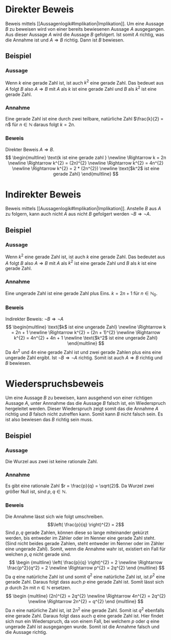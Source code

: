 # Direkter Beweis
Beweis mittels [[Aussagenlogik#Implikation|Implikation]]. Um eine Aussage $B$ zu beweisen wird von einer bereits bewiesenen Aussage $A$ ausgegangen. Aus dieser Aussage $A$ wird die Aussage $B$ gefolgert. Ist somit $A$ richtig, was die Annahme ist und $A \Rightarrow B$ richtig. Dann ist $B$ bewiesen.
## Beispiel
### Aussage
Wenn $k$ eine gerade Zahl ist, ist auch $k^2$ eine gerade Zahl. Das bedeuet aus $A$ folgt $B$ also $A \Rightarrow B$ mit $A$ als $k$ ist eine gerade Zahl und $B$ als $k^2$ ist eine gerade Zahl.
### Annahme
Eine gerade Zahl ist eine durch zwei teilbare, natürliche Zahl $\frac{k}{2} = n$ für $n \in \mathbb{N}$ daraus folgt $k = 2n$.
### Beweis
Direkter Beweis $A \Rightarrow B$.
$$ \begin{multline}
\text{k ist eine gerade zahl } \newline
\Rightarrow k = 2n \newline
\Rightarrow k^{2} = (2n)^{2} \newline
\Rightarrow k^{2} = 4n^{2} \newline
\Rightarrow k^{2} = 2 * (2n^{2}) \newline
\text{$k^2$ ist eine gerade Zahl}
\end{multline} $$
# Indirekter Beweis
Beweis mittels [[Aussagenlogik#Implikation|Implikation]]. Anstelle $B$ aus $A$ zu folgern, kann auch nicht $A$ aus nicht $B$ gefolgert werden $\neg B \Rightarrow \neg A$.
## Beispiel
### Aussage
Wenn $k^2$ eine gerade Zahl ist, ist auch $k$ eine gerade Zahl. Das bedeutet aus $A$ folgt $B$ also $A \Rightarrow B$ mit $A$ als $k^2$ ist eine gerade Zahl und $B$ als $k$ ist eine gerade Zahl.
### Annahme
Eine ungerade Zahl ist eine gerade Zahl plus Eins. $k = 2n + 1$ für $n \in \mathbb{N}_{0}$.
### Beweis
Indirekter Beweis: $\neg B \Rightarrow \neg A$
$$ \begin{multline}
\text{$k$ ist eine ungerade Zahl} \newline
\Rightarrow k = 2n + 1 \newline
\Rightarrow k^{2} = (2n + 1)^{2} \newline
\Rightarrow k^{2} = 4n^{2} + 4n + 1 \newline
\text{$k^2$ ist eine ungerade Zahl}
\end{multline} $$
Da $4n^{2}$ und $4n$ eine gerade Zahl ist und zwei gerade Zahlen plus eins eine ungerade Zahl ergibt. Ist $\neg B \Rightarrow \neg A$ richtig. Somit ist auch $A \Rightarrow B$ richtig und $B$ bewiesen.
# Wiederspruchsbeweis
Um eine Aussage $B$ zu beweisen, kann ausgehend von einer richtigen Aussage $A$, unter Annnahme das die Aussage $B$ falsch ist, ein Wiederspruch hergeleitet werden. Dieser Wiederspruch zeigt somit das die Annahme $A$ richtig und $B$ falsch nicht zutreffen kann. Somit kann $B$ nicht falsch sein. Es ist also bewiesen das $B$ richtig sein muss.
## Beispiel
### Aussage
Die Wurzel aus zwei ist keine rationale Zahl.
### Annahme
Es gibt eine rationale Zahl $r = \frac{p}{q} = \sqrt{2}$. Da Wurzel zwei größer Null ist, sind $p, q \in \mathbb{N}$.
### Beweis
Die Annahme lässt sich wie folgt umschreiben.
$$\left( \frac{p}{q} \right)^{2} = 2$$
Sind $p, q$ gerade Zahlen, können diese so lange miteinander gekürzt werden, bis entweder im Zähler oder im Nenner eine gerade Zahl steht. (Sind nicht beides gerade Zahlen, steht entweder im Nenner oder im Zähler eine ungerade Zahl). Somit, wenn die Annahme wahr ist, existiert ein Fall für welchen $p, q$ nicht gerade sind.
$$ \begin {multline}
\left( \frac{p}{q} \right)^{2} = 2 \newline
\Rightarrow \frac{p^2}{q^2} = 2 \newline
\Rightarrow p^{2} = 2q^{2}
\end {multline} $$
Da $q$ eine natürliche Zahl ist und somit $q^2$ eine natürliche Zahl ist, ist  $p^2$ eine gerade Zahl. Daraus folgt dass auch $p$ eine gerade Zahl ist. Somit lässt sich $p$ durch $2n$ mit $n \in \mathbb{N}$ ersetzen.
$$ \begin {multline}
(2n)^{2} = 2q^{2} \newline
\Rightarrow 4n^{2} = 2q^{2} \newline
\Rightarrow 2n^{2} = q^{2}
\end {multline} $$
Da $n$ eine natürliche Zahl ist, ist $2n^2$ eine gerade Zahl. Somit ist $q^2$ ebenfalls eine gerade Zahl. Daraus folgt dass auch $q$ eine gerade Zahl ist. Hier findet sich nun ein Wiederspruch, da von einem Fall, bei welchem $p$ oder $q$ eine ungerade Zahl ist ausgegangen wurde. Somit ist die Annahme falsch und die Aussage richtig.